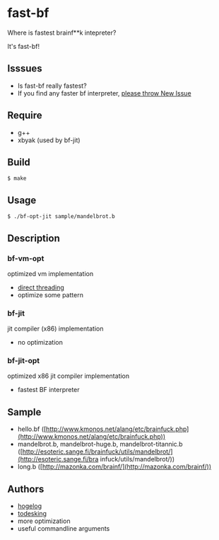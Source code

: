 # fast-bf

Where is fastest brainf**k intepreter?

It's fast-bf!

## Isssues
- Is fast-bf really fastest?
 - If you find any faster bf interpreter, [please throw New Issue](http://goo.gl/Xpidz)

## Require
- g++
- xbyak (used by bf-jit)

## Build
    $ make

## Usage
    $ ./bf-opt-jit sample/mandelbrot.b

## Description
### bf-vm-opt
optimized vm implementation

- [direct threading](http://en.wikipedia.org/wiki/Threaded_code#Direct_threading)
- optimize some pattern

### bf-jit
jit compiler (x86) implementation

- no optimization

### bf-jit-opt
optimized x86 jit compiler implementation

- fastest BF interpreter


## Sample
- hello.bf ([http://www.kmonos.net/alang/etc/brainfuck.php](http://www.kmonos.net/alang/etc/brainfuck.php))
- mandelbrot.b, mandelbrot-huge.b, mandelbrot-titannic.b ([http://esoteric.sange.fi/brainfuck/utils/mandelbrot/](http://esoteric.sange.fi/bra
infuck/utils/mandelbrot/))
- long.b ([http://mazonka.com/brainf/](http://mazonka.com/brainf/))

## Authors
- [hogelog](https://github.com/hogelog)
- [todesking](https://github.com/todesking)
 - more optimization
 - useful commandline arguments
